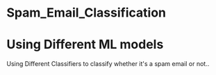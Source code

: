 # Spam_Email_Classification
# Using Different ML models
Using Different Classifiers to classify whether it's a spam email or not..
